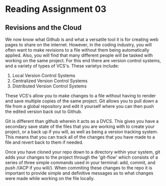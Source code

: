 # Reading Assignment 03
## Revisions and the Cloud

We now know what Github is and what a versatile tool it is for creating web pages to share on the internet. However, in the coding industry, you will often want to make revisions to a file without them being automatically applied. Also, you will find that many different people will be tasked with working on the same project. For this end there are version control systems, and a variety of types of VCS's. These varietys include:

1. Local Version Control Systems
2. Centralized Version Control Systems
3. Distributed Version Control Systems

These VCS's allow you to make changes to a file without having to render and save multiple copies of the same project.  Git allows you to pull down a file from a global repository and edit it yourself where you can then push the edited version back out to Github.

Git is different than github wherein it acts as a DVCS. This gives you have a secondary save state of the files that you are working with to create your project, or a back up if you will, as well as being a version tracking system. This means that you can track all of the changes that you have made to a file and revert back to them if needed.

Once you have cloned your repo down to a directory within your system, git adds your changes to the project through the 'git-flow' which consists of a series of three simple commands used in your terminal: add, commit, and push /(ACP if you will/). When commiting these changes to the repo it is important to provide simple and definitive messages as to what changes were made while working on the file locally.

